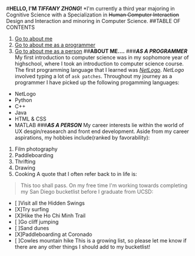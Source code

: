 #**HELLO, I'M _TIFFANY ZHONG_!** 
*I'm currently a third year majoring in Cognitive Science with a Specialization in ~~Human Computer Interaction~~ Design and Interaction and minoring in Computer Science.
##TABLE OF CONTENTS
1. [Go to about me](#about-me) 
2. [Go to about me as a programmer](#as-a-programmer)
3. [Go to about me as a person](#as-a-person)
##**ABOUT ME....**
###***AS A PROGRAMMER***
My first introduction to computer science was in my sophomore year of highschool, where I took an introduction to computer science course. The first programming language that I learned was [*NetLogo*](https://ccl.northwestern.edu/netlogo/). *NetLogo* involved typing a lot of `ask patches`. Throughout my journey as a programmer I have picked up the following progamming languages:
- NetLogo
- Python
- C++
- Java
- HTML & CSS
- MATLAB
###***AS A PERSON***
My career interests lie within the world of UX desgin/reasearch and front end development. Aside from my career aspirations, my hobbies include(ranked by favorability):
1. Film photography 
2. Paddleboarding 
3. Thrifting
4. Drawing 
5. Cooking
A quote that I often refer back to in life is:
> This too shall pass.
On my free time I'm working towards completing my San Diego bucketlist before I graduate from UCSD: 
- [ ]Visit all the Hidden Swings
- [X]Try surfing
- [X]Hike the Ho Chi Minh Trail
- [ ]Go cliff jumping
- [ ]Sand dunes
- [X]Paddleboarding at Coronado
- [ ]Cowles mountain hike
This is a growing list, so please let me know if there are any other things I should add to my bucketlist! 